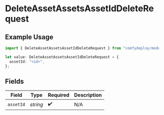 # DeleteAssetAssetsAssetIdDeleteRequest

## Example Usage

```typescript
import { DeleteAssetAssetsAssetIdDeleteRequest } from "comfydeploy/models/operations";

let value: DeleteAssetAssetsAssetIdDeleteRequest = {
  assetId: "<id>",
};
```

## Fields

| Field              | Type               | Required           | Description        |
| ------------------ | ------------------ | ------------------ | ------------------ |
| `assetId`          | *string*           | :heavy_check_mark: | N/A                |